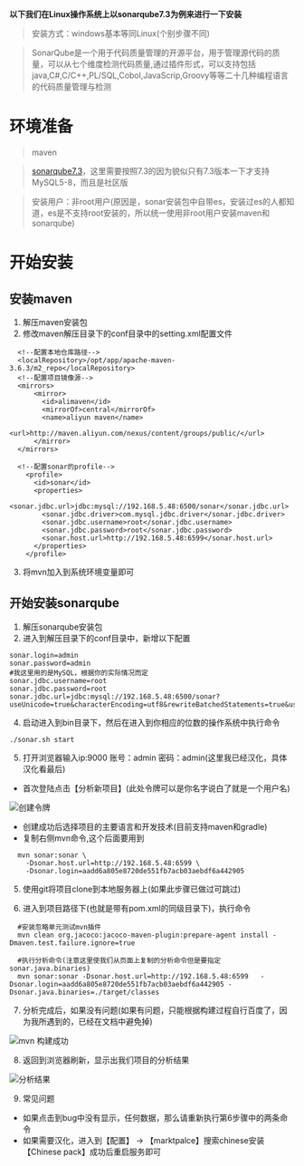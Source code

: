 **以下我们在Linux操作系统上以sonarqube7.3为例来进行一下安装**
> 安装方式：windows基本等同Linux(个别步骤不同)

> SonarQube是一个用于代码质量管理的开源平台，用于管理源代码的质量，可以从七个维度检测代码质量,通过插件形式，可以支持包括java,C#,C/C++,PL/SQL,Cobol,JavaScrip,Groovy等等二十几种编程语言的代码质量管理与检测

# 环境准备
> maven

> [sonarqube7.3](https://binaries.sonarsource.com/Distribution/sonarqube/sonarqube-7.3.zip)，这里需要按照7.3的因为貌似只有7.3版本一下才支持MySQL5-8，而且是社区版

> 安装用户：非root用户(原因是，sonar安装包中自带es，安装过es的人都知道，es是不支持root安装的，所以统一使用非root用户安装maven和sonarqube)

# 开始安装

## 安装maven

1. 解压maven安装包
2. 修改maven解压目录下的conf目录中的setting.xml配置文件
```
  <!--配置本地仓库路径-->
  <localRepository>/opt/app/apache-maven-3.6.3/m2_repo</localRepository>
  <!--配置项目镜像源-->
  <mirrors>
      <mirror>
        <id>alimaven</id>
        <mirrorOf>central</mirrorOf>
        <name>aliyun maven</name>
        <url>http://maven.aliyun.com/nexus/content/groups/public/</url>
      </mirror>
  </mirrors>

  <!--配置sonar的profile-->
    <profile>
      <id>sonar</id>
      <properties>
        <sonar.jdbc.url>jdbc:mysql://192.168.5.48:6500/sonar</sonar.jdbc.url>
        <sonar.jdbc.driver>com.mysql.jdbc.driver</sonar.jdbc.driver>
        <sonar.jdbc.username>root</sonar.jdbc.username>
        <sonar.jdbc.password>root</sonar.jdbc.password>
        <sonar.host.url>http://192.168.5.48:6599</sonar.host.url>
      </properties>
    </profile>
```
3. 将mvn加入到系统环境变量即可

## 开始安装sonarqube

1. 解压sonarqube安装包
2. 进入到解压目录下的conf目录中，新增以下配置
```
sonar.login=admin
sonar.password=admin
#我这里用的是MySQL，根据你的实际情况而定
sonar.jdbc.username=root
sonar.jdbc.password=root
sonar.jdbc.url=jdbc:mysql://192.168.5.48:6500/sonar?useUnicode=true&characterEncoding=utf8&rewriteBatchedStatements=true&useConfigs=maxPerformance&useSSL=false
```

4. 启动进入到bin目录下，然后在进入到你相应的位数的操作系统中执行命令
```
./sonar.sh start
```
5. 打开浏览器输入ip:9000  账号：admin 密码：admin(这里我已经汉化，具体汉化看最后)
  - 首次登陆点击【分析新项目】(此处令牌可以是你名字说白了就是一个用户名)
  
![创建令牌](https://s1.ax1x.com/2020/04/24/JDlcLT.png)
  - 创建成功后选择项目的主要语言和开发技术(目前支持maven和gradle)
  - 复制右侧mvn命令,这个后面要用到
  ```
    mvn sonar:sonar \
      -Dsonar.host.url=http://192.168.5.48:6599 \
      -Dsonar.login=aadd6a805e8720de551fb7acb03aebdf6a442905
  ```

5. 使用git将项目clone到本地服务器上(如果此步骤已做过可跳过)

6. 进入到项目路径下(也就是带有pom.xml的同级目录下)，执行命令
```
  #安装忽略单元测试mvn插件
  mvn clean org.jacoco:jacoco-maven-plugin:prepare-agent install -Dmaven.test.failure.ignore=true

  #执行分析命令(注意这里使我们从页面上复制的分析命令但是要指定sonar.java.binaries)
  mvn sonar:sonar -Dsonar.host.url=http://192.168.5.48:6599   -Dsonar.login=aadd6a805e8720de551fb7acb03aebdf6a442905 -Dsonar.java.binaries=./target/classes
```

7. 分析完成后，如果没有问题(如果有问题，只能根据构建过程自行百度了，因为我所遇到的，已经在文档中避免掉)

![mvn 构建成功](https://s1.ax1x.com/2020/04/24/JD1fnf.jpg)

8. 返回到浏览器刷新，显示出我们项目的分析结果

![分析结果](https://s1.ax1x.com/2020/04/24/JD3WG9.jpg)

9. 常见问题
  - 如果点击到bug中没有显示，任何数据，那么请重新执行第6步骤中的两条命令
  - 如果需要汉化，进入到【配置】 -> 【marktpalce】搜索chinese安装【Chinese pack】成功后重启服务即可
